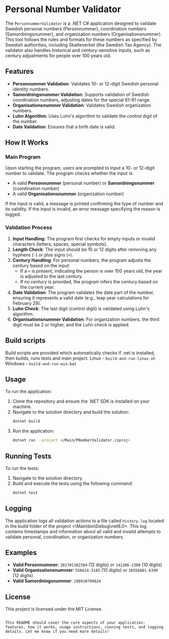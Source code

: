 
# Personal Number Validator

The `PersonnummerValidator` is a .NET C# application designed to validate Swedish personal numbers (Personnummer), coordination numbers (Samordningsnummer), and organization numbers (Organisationsnummer). This tool follows the rules and formats for these numbers as specified by Swedish authorities, including Skatteverket (the Swedish Tax Agency). The validator also handles historical and century-sensitive inputs, such as century adjustments for people over 100 years old.

## Features

- **Personnummer Validation**: Validates 10- or 12-digit Swedish personal identity numbers.
- **Samordningsnummer Validation**: Supports validation of Swedish coordination numbers, adjusting dates for the special 61–91 range.
- **Organisationsnummer Validation**: Validates Swedish organization numbers.
- **Luhn Algorithm**: Uses Luhn's algorithm to validate the control digit of the number.
- **Date Validation**: Ensures that a birth date is valid.

## How It Works

### Main Program

Upon starting the program, users are prompted to input a 10- or 12-digit number to validate. The program checks whether the input is:

- A valid **Personnummer** (personal number) or **Samordningsnummer** (coordination number)
- A valid **Organisationsnummer** (organization number)

If the input is valid, a message is printed confirming the type of number and its validity. If the input is invalid, an error message specifying the reason is logged.

### Validation Process

1. **Input Handling**: The program first checks for empty inputs or invalid characters (letters, spaces, special symbols).
2. **Length Check**: The input should be 10 or 12 digits after removing any hyphens (`-`) or plus signs (`+`).
3. **Century Handling**: For personal numbers, the program adjusts the century based on the input:
   - If a `+` is present, indicating the person is over 100 years old, the year is adjusted to the last century.
   - If no century is provided, the program infers the century based on the current year.
4. **Date Validation**: The program validates the date part of the number, ensuring it represents a valid date (e.g., leap year calculations for February 29).
5. **Luhn Check**: The last digit (control digit) is validated using Luhn's algorithm.
6. **Organisationsnummer Validation**: For organization numbers, the third digit must be 2 or higher, and the Luhn check is applied.

## Build scripts
Build scripts are provided which automatically checks if .net is installed, then builds, runs tests and main project.
Linux - `build-and-run-linux.sh`
Windows - `build-and-run-win.bat`

## Usage

To run the application:

1. Clone the repository and ensure the .NET SDK is installed on your machine.
2. Navigate to the solution directory and build the solution:
   ```bash
   dotnet build
   ```
3. Run the application:
   ```bash
   dotnet run --project </Main/PNumberValidator.csproj>
   ```


## Running Tests

To run the tests:

1. Navigate to the solution directory.
2. Build and execute the tests using the following command:
   ```bash
   dotnet test
   ```
## Logging

The application logs all validation actions to a file called `history.log` located in the build folder of the project <\Main\bin\Debug\net6.0>. This log contains timestamps and information about all valid and invalid attempts to validate personal, coordination, or organization numbers.

## Examples

- **Valid Personnummer**: `201701102384` (12 digits) or `141206-2380` (10 digits)
- **Valid Organisationsnummer**: `556614-3185` (10 digits) or `16556601-6399` (12 digits)
- **Valid Samordningsnummer**: `190910799824`

## License

This project is licensed under the MIT License.
```

This README should cover the core aspects of your application: features, how it works, usage instructions, running tests, and logging details. Let me know if you need more details!
